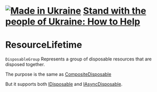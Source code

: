 # [![Made in Ukraine](https://img.shields.io/badge/made_in-ukraine-ffd700.svg?labelColor=0057b7&style=for-the-badge)](https://stand-with-ukraine.pp.ua) [Stand with the people of Ukraine: How to Help](https://stand-with-ukraine.pp.ua)

# ResourceLifetime

`DisposableGroup` Represents a group of disposable resources that are disposed together.

The purpose is the same as [CompositeDisposable](https://github.com/dotnet/reactive/blob/main/Rx.NET/Source/src/System.Reactive/Disposables/CompositeDisposable.cs)

But it supports both [IDisposable](https://learn.microsoft.com/en-us/dotnet/api/system.idisposable) and [IAsyncDisposable](https://learn.microsoft.com/en-us/dotnet/api/system.iasyncdisposable).
